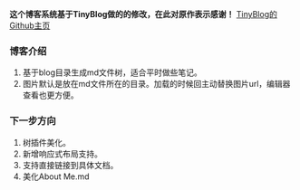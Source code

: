 **这个博客系统基于TinyBlog做的的修改，在此对原作表示感谢！** [TinyBlog的Github主页](https://github.com/YangHanqing/tinyblog)
### 博客介绍
1. 基于blog目录生成md文件树，适合平时做些笔记。
2. 图片默认是放在md文件所在的目录。加载的时候回主动替换图片url，编辑器查看也更方便。

### 下一步方向
1. 树插件美化。
2. 新增响应式布局支持。
3. 支持直接链接到具体文档。
4. 美化About Me.md
